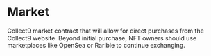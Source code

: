 # Market

Collect9 market contract that will allow for direct purchases from the Collect9 website. Beyond initial purchase, NFT owners should use marketplaces like OpenSea or Rarible to continue exchanging.
